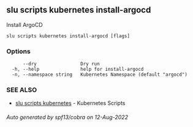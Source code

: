 ## slu scripts kubernetes install-argocd

Install ArgoCD

```
slu scripts kubernetes install-argocd [flags]
```

### Options

```
      --dry                Dry run
  -h, --help               help for install-argocd
  -n, --namespace string   Kubernetes Namespace (default "argocd")
```

### SEE ALSO

* [slu scripts kubernetes](slu_scripts_kubernetes.md)	 - Kubernetes Scripts

###### Auto generated by spf13/cobra on 12-Aug-2022
